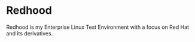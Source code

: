 # Redhood
Redhood is my Enterprise Linux Test Environment with a focus on Red Hat and its derivatives.

